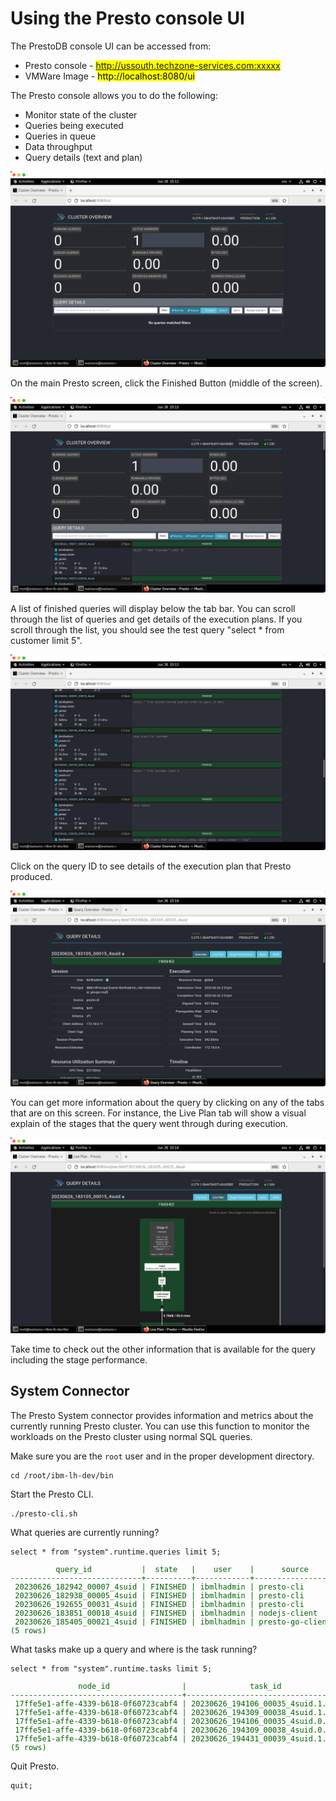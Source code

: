 # Using the Presto console UI
The PrestoDB console UI can be accessed from:

   * Presto console - <mark>http://ussouth.techzone-services.com:xxxxx</mark>
   * VMWare Image - <mark>http://localhost:8080/ui</mark>

The Presto console allows you to do the following:

   * Monitor state of the cluster
   * Queries being executed
   * Queries in queue
   * Data throughput 
   * Query details (text and plan)
   
![Browser](wxd-images/presto-main.png)
 
On the main Presto screen, click the Finished Button (middle of the screen).

![Browser](wxd-images/presto-finished.png)
 
A list of finished queries will display below the tab bar. You can scroll through the list of queries and get details of the execution plans. If you scroll through the list, you should see the test query "select * from customer limit 5".

![Browser](wxd-images/presto-limit-5.png)
 
Click on the query ID to see details of the execution plan that Presto produced.

![Browser](wxd-images/presto-query-details.png)
 
You can get more information about the query by clicking on any of the tabs that are on this screen. For instance, the Live Plan tab will show a visual explain of the stages that the query went through during execution.

![Browser](wxd-images/presto-live-plan.png)

Take time to check out the other information that is available for the query including the stage performance.

## System Connector 
The Presto System connector provides information and metrics about the currently running Presto cluster. You can use this function to monitor the workloads on the Presto cluster using normal SQL queries.

Make sure you are the `root` user and in the proper development directory.
```
cd /root/ibm-lh-dev/bin
```

Start the Presto CLI.
```
./presto-cli.sh
```
What queries are currently running?
```
select * from "system".runtime.queries limit 5;
```
<pre style="font-size: small; color: darkgreen; overflow: auto">
          query_id           |  state   |    user    |      source      |                            query                            | resource_group_id | queued_time_ms | analysis_time_ms |         created         |         started         |     last_heartbeat      |           end           
-----------------------------+----------+------------+------------------+-------------------------------------------------------------+-------------------+----------------+------------------+-------------------------+-------------------------+-------------------------+-------------------------
 20230626_182942_00007_4suid | FINISHED | ibmlhadmin | presto-cli       | show tables                                                 | [global]          |              0 |               33 | 2023-06-26 18:29:40.628 | 2023-06-26 18:29:40.817 | 2023-06-26 18:29:41.095 | 2023-06-26 18:29:41.118 
 20230626_182938_00005_4suid | FINISHED | ibmlhadmin | presto-cli       | SHOW FUNCTIONS                                              | [global]          |              1 |              607 | 2023-06-26 18:29:36.718 | 2023-06-26 18:29:36.777 | 2023-06-26 18:29:37.707 | 2023-06-26 18:29:37.742 
 20230626_192655_00031_4suid | FINISHED | ibmlhadmin | presto-cli       | show schemas                                                | [global]          |              1 |              257 | 2023-06-26 19:26:53.739 | 2023-06-26 19:26:54.043 | 2023-06-26 19:26:54.845 | 2023-06-26 19:26:54.866 
 20230626_183851_00018_4suid | FINISHED | ibmlhadmin | nodejs-client    | select * from system.runtime.queries order by query_id desc | [global]          |              1 |               27 | 2023-06-26 18:38:49.169 | 2023-06-26 18:38:49.293 | 2023-06-26 18:38:50.084 | 2023-06-26 18:38:50.121 
 20230626_185405_00021_4suid | FINISHED | ibmlhadmin | presto-go-client | SHOW TABLES                                                 | [global]          |              0 |               56 | 2023-06-26 18:54:03.542 | 2023-06-26 18:54:03.729 | 2023-06-26 18:54:04.042 | 2023-06-26 18:54:04.041 
(5 rows)
</pre>
What tasks make up a query and where is the task running?
```
select * from "system".runtime.tasks limit 5;
```
<pre style="font-size: small; color: darkgreen; overflow: auto">
               node_id                |              task_id              |       stage_execution_id        |           stage_id            |          query_id           |  state   | splits | queued_splits | running_splits | completed_splits | split_scheduled_time_ms | split_cpu_time_ms | split_blocked_time_ms | raw_input_bytes | raw_input_rows | processed_input_bytes | processed_input_rows | output_bytes | output_rows | physical_written_bytes |         created         |          start          |     last_heartbeat      |           end           
--------------------------------------+-----------------------------------+---------------------------------+-------------------------------+-----------------------------+----------+--------+---------------+----------------+------------------+-------------------------+-------------------+-----------------------+-----------------+----------------+-----------------------+----------------------+--------------+-------------+------------------------+-------------------------+-------------------------+-------------------------+-------------------------
 17ffe5e1-affe-4339-b618-0f60723cabf4 | 20230626_194106_00035_4suid.1.0.0 | 20230626_194106_00035_4suid.1.0 | 20230626_194106_00035_4suid.1 | 20230626_194106_00035_4suid | FINISHED |      1 |             0 |              0 |                1 |                      14 |                 2 |                     0 |            5965 |             36 |                  5965 |                   36 |         7269 |          36 |                      0 | 2023-06-26 19:41:04.606 | 2023-06-26 19:41:04.618 | 2023-06-26 19:41:04.639 | 2023-06-26 19:41:04.665 
 17ffe5e1-affe-4339-b618-0f60723cabf4 | 20230626_194309_00038_4suid.1.0.0 | 20230626_194309_00038_4suid.1.0 | 20230626_194309_00038_4suid.1 | 20230626_194309_00038_4suid | FINISHED |      1 |             0 |              0 |                1 |                      15 |                 2 |                     0 |            6125 |             37 |                  6125 |                   37 |          866 |           5 |                      0 | 2023-06-26 19:43:07.346 | 2023-06-26 19:43:07.357 | 2023-06-26 19:43:07.385 | 2023-06-26 19:43:07.398 
 17ffe5e1-affe-4339-b618-0f60723cabf4 | 20230626_194106_00035_4suid.0.0.0 | 20230626_194106_00035_4suid.0.0 | 20230626_194106_00035_4suid.0 | 20230626_194106_00035_4suid | FINISHED |     16 |             0 |              0 |               16 |                      60 |                 1 |                   440 |            7096 |             36 |                  7269 |                   36 |         7269 |          36 |                      0 | 2023-06-26 19:41:04.611 | 2023-06-26 19:41:04.626 | 2023-06-26 19:41:04.634 | 2023-06-26 19:41:04.682 
 17ffe5e1-affe-4339-b618-0f60723cabf4 | 20230626_194309_00038_4suid.0.0.0 | 20230626_194309_00038_4suid.0.0 | 20230626_194309_00038_4suid.0 | 20230626_194309_00038_4suid | FINISHED |     17 |             0 |              0 |               17 |                     108 |                 2 |                   189 |            1100 |              5 |                   866 |                    5 |          866 |           5 |                      0 | 2023-06-26 19:43:07.356 | 2023-06-26 19:43:07.380 | 2023-06-26 19:43:07.380 | 2023-06-26 19:43:07.419 
 17ffe5e1-affe-4339-b618-0f60723cabf4 | 20230626_194431_00039_4suid.1.0.0 | 20230626_194431_00039_4suid.1.0 | 20230626_194431_00039_4suid.1 | 20230626_194431_00039_4suid | RUNNING  |      1 |             0 |              1 |                0 |                       0 |                 0 |                     0 |               0 |              0 |                     0 |                    0 |            0 |           0 |                      0 | 2023-06-26 19:44:29.346 | 2023-06-26 19:44:29.352 | 2023-06-26 19:44:29.353 | NULL                    
(5 rows)
</pre>

Quit Presto.
```
quit;
```